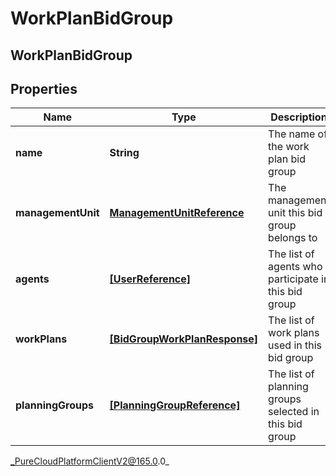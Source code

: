 # WorkPlanBidGroup

## WorkPlanBidGroup

## Properties

|Name | Type | Description | Notes|
|------------ | ------------- | ------------- | -------------|
| **name** | **String** | The name of the work plan bid group | |
| **managementUnit** | [**ManagementUnitReference**](ManagementUnitReference) | The management unit this bid group belongs to | |
| **agents** | [**[UserReference]**]([UserReference]) | The list of agents who participate in this bid group | |
| **workPlans** | [**[BidGroupWorkPlanResponse]**]([BidGroupWorkPlanResponse]) | The list of work plans used in this bid group | |
| **planningGroups** | [**[PlanningGroupReference]**]([PlanningGroupReference]) | The list of planning groups selected in this bid group | |



_PureCloudPlatformClientV2@165.0.0_
